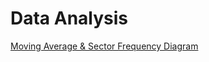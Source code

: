 # Data Analysis

<a href="MovingAverage-SectorFrequencyDiagram.md">Moving Average & Sector Frequency Diagram</a>